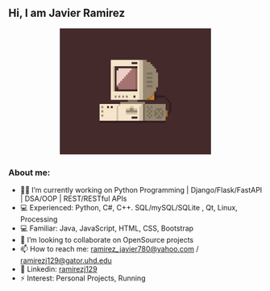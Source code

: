 

 <h2> Hi, I am Javier Ramirez </h2>
 <p align="center">

 <img src="1.gif" width="300" height="250"/>
  <h3>About me: </h3>
</p>

<!--
**ramirezj129/ramirezj129** is a ✨ _special_ ✨ repository because its `README.md` (this file) appears on your GitHub profile.
- :man_student:	Graduate From: UHD '22 Bachelor of Science-Computer Science
-->
<body>

- :technologist: I’m currently working on Python Programming | Django/Flask/FastAPI | DSA/OOP | REST/RESTful APIs
- :computer: Experienced: Python, C#, C++. SQL/mySQL/SQLite , Qt, Linux, Processing 
- :computer: Familiar: Java, JavaScript, HTML, CSS, Bootstrap
- 👯 I’m looking to collaborate on OpenSource projects  
- 📫 How to reach me: ramirez_javier780@yahoo.com / ramirezj129@gator.uhd.edu
- :link: Linkedin: <a href="https://www.linkedin.com/in/ramirezj129">  ramirezj129 </a>
- ⚡ Interest: Personal Projects, Running

 </body>

